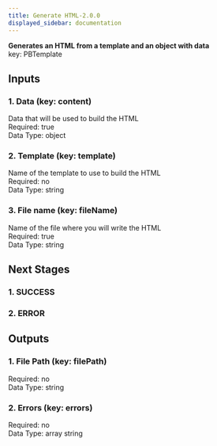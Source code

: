 ```yaml
---  
title: Generate HTML-2.0.0  
displayed_sidebar: documentation  
---  
```

  
**Generates an HTML from a template and an object with data**  
key: PBTemplate  
## Inputs  
### 1. Data (key: content)  
Data that will be used to build the HTML  
Required: true  
Data Type: object   
### 2. Template (key: template)  
Name of the template to use to build the HTML  
Required: no  
Data Type: string   
### 3. File name (key: fileName)  
Name of the file where you will write the HTML  
Required: true  
Data Type: string   
## Next Stages  
### 1. SUCCESS  
  
### 2. ERROR  
  
## Outputs  
### 1. File Path (key: filePath)  
  
Required: no  
Data Type: string   
### 2. Errors (key: errors)  
  
Required: no  
Data Type: array string
